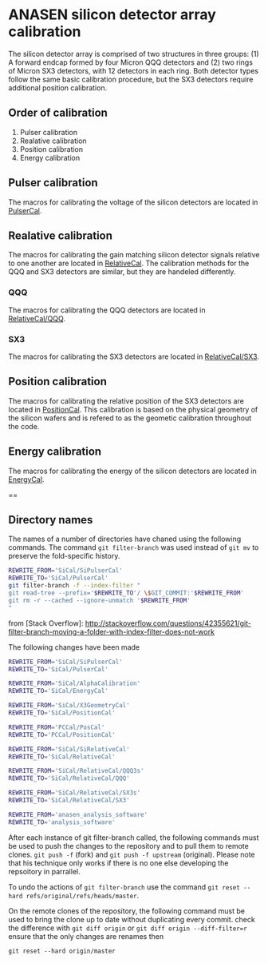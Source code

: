 # ANASEN silicon detector array calibration
The silicon detector array is comprised of two structures in three groups: (1) A forward endcap formed by four Micron QQQ detectors and (2) two rings of Micron SX3 detectors, with 12 detectors in each ring. Both detector types follow the same basic calibration procedure, but the SX3 detectors require additional position calibration.
 
## Order of calibration
 1. Pulser calibration
 2. Realative calibration
 3. Position calibration
 3. Energy calibration

## Pulser calibration
The macros for calibrating the voltage of the silicon detectors are located in [PulserCal](PulserCal).

## Realative calibration
The macros for calibrating the gain matching silicon detector signals relative to one another are located in [RelativeCal](RelativeCal). The calibration methods for the QQQ and SX3 detectors are similar, but they are handeled differently.

### QQQ
The macros for calibrating the QQQ detectors are located in [RelativeCal/QQQ](RelativeCal/QQQ).
### SX3
The macros for calibrating the SX3 detectors are located in [RelativeCal/SX3](RelativeCal/SX3).

## Position calibration
The macros for calibrating the relative position of the SX3 detectors are located in [PositionCal](PositionCal). This calibration is based on the physical geometry of the silicon wafers and is refered to as the geometic calibration throughout the code.

## Energy calibration
The macros for calibrating the energy of the silicon detectors are located in [EnergyCal](EnergyCal).

==

## Directory names
The names of a number of directories have chaned using the following commands. 
The command `git filter-branch` was used instead of `git mv` to preserve the fold-specific history.

````bash
REWRITE_FROM='SiCal/SiPulserCal'
REWRITE_TO='SiCal/PulserCal'
git filter-branch -f --index-filter "
git read-tree --prefix='$REWRITE_TO'/ \$GIT_COMMIT:'$REWRITE_FROM'
git rm -r --cached --ignore-unmatch '$REWRITE_FROM'
"
````

from [Stack Overflow]: http://stackoverflow.com/questions/42355621/git-filter-branch-moving-a-folder-with-index-filter-does-not-work

The following changes have been made
````bash
REWRITE_FROM='SiCal/SiPulserCal'
REWRITE_TO='SiCal/PulserCal'

REWRITE_FROM='SiCal/AlphaCalibration'
REWRITE_TO='SiCal/EnergyCal'

REWRITE_FROM='SiCal/X3GeometryCal'
REWRITE_TO='SiCal/PositionCal'

REWRITE_FROM='PCCal/PosCal'
REWRITE_TO='PCCal/PositionCal'

REWRITE_FROM='SiCal/SiRelativeCal'
REWRITE_TO='SiCal/RelativeCal'

REWRITE_FROM='SiCal/RelativeCal/QQQ3s'
REWRITE_TO='SiCal/RelativeCal/QQQ'

REWRITE_FROM='SiCal/RelativeCal/SX3s'
REWRITE_TO='SiCal/RelativeCal/SX3'

REWRITE_FROM='anasen_analysis_software'
REWRITE_TO='analysis_software'
````
After each instance of git filter-branch called, the following commands must be used to push the changes to the repository and to pull them to remote clones.
`git push -f` (fork) and `git push -f upstream` (original). Please note that his technique only works if there is no one else developing the repsoitory in parrallel.

To undo the actions of `git filter-branch` use the command `git reset --hard refs/original/refs/heads/master`.

On the remote clones of the repository, the following command must be used to bring the clone up to date without duplicating every commit. 
check the difference with 
`git diff origin` or `git diff origin --diff-filter=r`
ensure that the only changes are renames then 

`git reset --hard origin/master`
